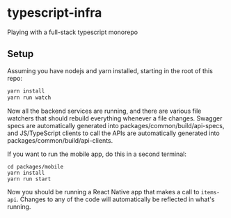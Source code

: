 # typescript-infra
Playing with a full-stack typescript monorepo

## Setup
Assuming you have nodejs and yarn installed, starting in the root of this repo:
```sh
yarn install
yarn run watch
```
Now all the backend services are running, and there are various file watchers that should rebuild everything whenever a file changes. Swagger specs are automatically generated into packages/common/build/api-specs, and JS/TypeScript clients to call the APIs are automatically generated into packages/common/build/api-clients.


If you want to run the mobile app, do this in a second terminal:
```
cd packages/mobile
yarn install
yarn run start
```
Now you should be running a React Native app that makes a call to `items-api`. Changes to any of the code will automatically be reflected in what's running.
